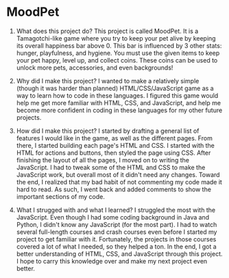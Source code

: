 # MoodPet
1. What does this project do? 
    This project is called MoodPet. It is a Tamagotchi-like game where you try to keep your pet alive by keeping its overall happiness bar above 0. This bar is influenced by 3 other stats: hunger, playfulness, and hygiene. You must use the given items to keep your pet happy, level up, and collect coins. These coins can be used to unlock more pets, accessories, and even backgrounds!

2. Why did I make this project?
    I wanted to make a relatively simple (though it was harder than planned) HTML/CSS/JavaScript game as a way to learn how to code in these languages. I figured this game would help me get more familiar with HTML, CSS, and JavaScript, and help me become more confident in coding in these languages for my other future projects.

3. How did I make this project?
    I started by drafting a general list of features I would like in the game, as well as the different pages. From there, I started building each page's HTML and CSS. I started with the HTML for actions and buttons, then styled the page using CSS. After finishing the layout of all the pages, I moved on to writing the JavaScript. I had to tweak some of the HTML and CSS to make the JavaScript work, but overall most of it didn't need any changes. Toward the end, I realized that my bad habit of not commenting my code made it hard to read. As such, I went back and added comments to show the important sections of my code.

4. What I strugged with and what I learned?
    I struggled the most with the JavaScript. Even though I had some coding background in Java and Python, I didn't know any JavaScript (for the most part). I had to watch several full-length courses and crash courses even before I started my project to get familiar with it. Fortunately, the projects in those courses covered a lot of what I needed, so they helped a ton. In the end, I got a better understanding of HTML, CSS, and JavaScript through this project. I hope to carry this knowledge over and make my next project even better.
